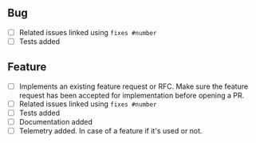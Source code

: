 <!--
Thanks for opening a PR! Your contribution is much appreciated.
In order to make sure your PR is handled as smoothly as possible we request that you follow the checklist sections below.
Choose the right checklist for the change that you're making:
-->

## Bug

- [ ] Related issues linked using `fixes #number`
- [ ] Tests added

## Feature

- [ ] Implements an existing feature request or RFC. Make sure the feature request has been accepted for implementation before opening a PR.
- [ ] Related issues linked using `fixes #number`
- [ ] Tests added
- [ ] Documentation added
- [ ] Telemetry added. In case of a feature if it's used or not.
